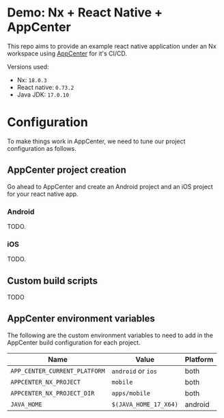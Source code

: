 # Demo: Nx + React Native + AppCenter

This repo aims to provide an example react native application under an Nx workspace using [AppCenter](https://appcenter.ms/) for it's CI/CD.

Versions used:

- Nx: `18.0.3`
- React native: `0.73.2`
- Java JDK: `17.0.10`

# Configuration

To make things work in AppCenter, we need to tune our project configuration as follows.

## AppCenter project creation

Go ahead to AppCenter and create an Android project and an iOS project for your react native app.

### Android

TODO.

### iOS

TODO.

## Custom build scripts

TODO

## AppCenter environment variables

The following are the custom environment variables to need to add in the AppCenter build configuration for each project.

| Name                          | Value                 | Platform |
| ----------------------------- | --------------------- | -------- |
| `APP_CENTER_CURRENT_PLATFORM` | `android` or `ios`    | both     |
| `APPCENTER_NX_PROJECT`        | `mobile`              | both     |
| `APPCENTER_NX_PROJECT_DIR`    | `apps/mobile`         | both     |
| `JAVA_HOME`                   | `$(JAVA_HOME_17_X64)` | android  |
